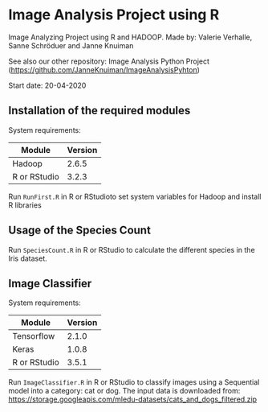 # Image Analysis Project using R
Image Analyzing Project using R and HADOOP. Made by: Valerie Verhalle, Sanne Schröduer and Janne Knuiman

See also our other repository: Image Analysis Python Project (https://github.com/JanneKnuiman/ImageAnalysisPyhton)

Start date: 20-04-2020

## Installation of the required modules
System requirements:

| Module        | Version       |
| ------------- | ------------- |
| Hadoop        | 2.6.5         |
| R or RStudio  | 3.2.3         |

Run ```RunFirst.R``` in R or RStudioto set system variables for Hadoop and install R libraries

## Usage of the Species Count
Run ```SpeciesCount.R``` in R or RStudio to calculate the different species in the Iris dataset.

## Image Classifier
System requirements:

| Module        | Version       |
| ------------- | ------------- |
| Tensorflow    | 2.1.0         |
| Keras         | 1.0.8         |
| R or RStudio  | 3.5.1         |

Run ```ImageClassifier.R``` in R or RStudio to classify images using a Sequential model into a category: cat or dog. 
The input data is downloaded from: https://storage.googleapis.com/mledu-datasets/cats_and_dogs_filtered.zip
